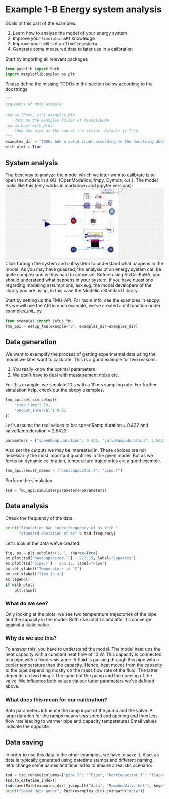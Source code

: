 
# Example 1-B Energy system analysis
Goals of this part of the examples:
1. Learn how to analyze the model of your energy system
2. Improve your `SimulationAPI` knowledge
3. Improve your skill-set on `TimeSeriesData`
4. Generate some measured data to later use in a calibration

Start by importing all relevant packages

```python
from pathlib import Path
import matplotlib.pyplot as plt
```

Please define the missing TODOs in the section below according to the docstrings.

```python
"""
Arguments of this example:

:param [Path, str] examples_dir:
    Path to the examples folder of AixCaliBuHA
:param bool with_plot:
    Show the plot at the end of the script. Default is True.
"""
examples_dir = "TODO: Add a valid input according to the docstring above"
with_plot = True
```

## System analysis
The best way to analyze the model which we later want to calibrate
is to open the models in a GUI (OpenModelica, fmpy, Dymola, o.s.).
The model looks like this (only works in markdown and jupyter versions): ![img.png](../data/img_A.png)
Click through the system and subsystem to understand what happens in the model.
As you may have guessed, the analysis of an energy system can be quite complex
and is thus hard to automize. Before using AixCaliBuHA, you should understand
what happens in your system. If you have questions regarding modeling assumptions,
ask e.g. the model developers of the library you are using,
in this case the Modelica Standard Library.

Start by setting up the FMU-API. For more info, see the examples in ebcpy.
As we will use the API in each example, we've created a util function
under examples\__init__.py

```python
from examples import setup_fmu
fmu_api = setup_fmu(example="B", examples_dir=examples_dir)
```

## Data generation
We want to exemplify the process of getting experimental data using
the model we later want to calibrate.
This is a good example for two reasons:
1. You really know the optimal parameters
2. We don't have to deal with measurement noise etc.

For this example, we simulate 10 s with a 10 ms sampling rate.
For further simulation help, check out the ebcpy examples.

```python
fmu_api.set_sim_setup({
    "stop_time": 10,
    "output_interval": 0.01
})
```

Let's assume the real values to be:
speedRamp.duration = 0.432 and valveRamp.duration = 2.5423

```python
parameters = {"speedRamp.duration": 0.432, "valveRamp.duration": 2.5423}
```

Also set the outputs we may be interested in. These choices are not
necessarily the most important quantities in the given model.
But as we focus on dynamic calibration, temperature trajectories
are a good example.

```python
fmu_api.result_names = ["heatCapacitor.T", "pipe.T"]
```

Perform the simulation

```python
tsd = fmu_api.simulate(parameters=parameters)
```

## Data analysis
Check the frequency of the data:

```python
print("Simulation had index-frequency of %s with "
      "standard deviation of %s" % tsd.frequency)
```

Let's look at the data we've created:

```python
fig, ax = plt.subplots(1, 1, sharex=True)
ax.plot(tsd['heatCapacitor.T'] - 273.15, label="Capacity")
ax.plot(tsd['pipe.T'] - 273.15, label="Pipe")
ax.set_ylabel("Temperature in °C")
ax.set_xlabel("Time in s")
ax.legend()
if with_plot:
    plt.show()
```

### What do we see?
Only looking at the plots, we see two temperature trajectories
of the pipe and the capacity in the model. Both rise until 1 s
and after 1 s converge against a static value.
### Why do we see this?
To answer this, you have to understand the model.
The model heat ups the heat capacity with a constant heat flow
of 10 W.
This capacity is connected to a pipe with a fixed resistance.
A fluid is passing through this pipe with a cooler temperature than
the capacity. Hence, heat moves from the capacity to the pipe depending
mostly on the mass flow rate of the fluid. The latter depends on two
things: The speed of the pump and the opening of the valve.
We influence both values via our tuner parameters we've defined above.
### What does this mean for our calibration?
Both parameters influence the ramp input of the pump and the valve.
A large duration for the ramps means less speed and opening and
thus less flow rate leading to warmer pipe and capacity temperatures
Small values indicate the opposite.

## Data saving
In order to use this data in the other examples, we have to save it.
Also, as data is typically generated using datetime stamps and different naming,
let's change some names and time index to ensure a realistic scenario:

```python
tsd = tsd.rename(columns={"pipe.T": "TPipe", "heatCapacitor.T": "TCapacity"})
tsd.to_datetime_index()
tsd.save(Path(examples_dir).joinpath("data", "PumpAndValve.hdf"), key="examples")
print("Saved data under", Path(examples_dir).joinpath("data"))
```
